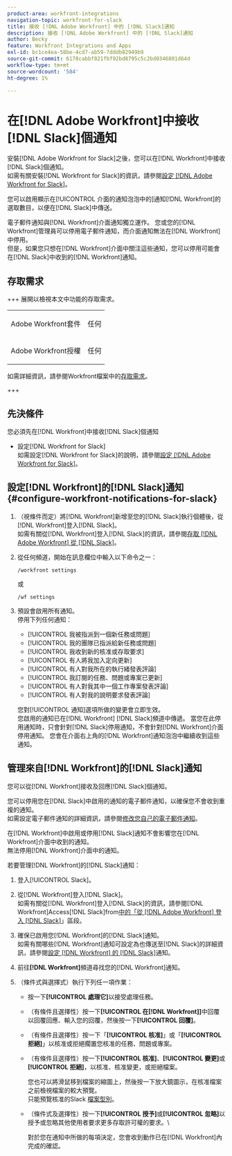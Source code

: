 ```yaml
---
product-area: workfront-integrations
navigation-topic: workfront-for-slack
title: 接收 [!DNL Adobe Workfront] 中的 [!DNL Slack]通知
description: 接收 [!DNL Adobe Workfront] 中的 [!DNL Slack]通知
author: Becky
feature: Workfront Integrations and Apps
exl-id: bc1ce4ea-58be-4cd7-ab59-7dddb82949b9
source-git-commit: 6178cabbf021fbf92bd8795c5c2bd0346801d64d
workflow-type: tm+mt
source-wordcount: '584'
ht-degree: 1%

---
```


# 在[!DNL Adobe Workfront]中接收[!DNL Slack]個通知

<!--
<p data-mc-conditions="QuicksilverOrClassic.Draft mode">(NOTE: Alina: *** Linked to Accessing Workfront from Slack.***Some of this information is duplicating in Accessing Workfront from Slack (also screen shots))</p>
-->

安裝[!DNL Adobe Workfront for Slack]之後，您可以在[!DNL Workfront]中接收[!DNL Slack]個通知。\
如需有關安裝[!DNL Workfront for Slack]的資訊，請參閱[設定 [!DNL Adobe Workfront for Slack]](../../workfront-integrations-and-apps/using-workfront-with-slack/configure-workfront-for-slack.md)。

您可以啟用顯示在[!UICONTROL 介面的通知泡泡中的]通知[!DNL Workfront]的選取數目，以便在[!DNL Slack]中傳送。

電子郵件通知與[!DNL Workfront]介面通知獨立運作。 您或您的[!DNL Workfront]管理員可以停用電子郵件通知，而介面通知無法在[!DNL Workfront]中停用。\
但是，如果您只想在[!DNL Workfront]介面中關注這些通知，您可以停用可能會在[!DNL Slack]中收到的[!DNL Workfront]通知。

## 存取需求

+++ 展開以檢視本文中功能的存取需求。

<table style="table-layout:auto"> 
 <col> 
 <col> 
 <tbody> 
  <tr> 
   <td role="rowheader">Adobe Workfront套件</td> 
   <td> <p>任何</p> </td> 
  </tr> 
  <tr> 
   <td role="rowheader">Adobe Workfront授權</td> 
   <td> <p>任何</p>
  </tr> 
 </tbody> 
</table>

如需詳細資訊，請參閱Workfront檔案中的[存取需求](/help/quicksilver/administration-and-setup/add-users/access-levels-and-object-permissions/access-level-requirements-in-documentation.md)。

+++

## 先決條件

您必須先在[!DNL Workfront]中接收[!DNL Slack]個通知

* 設定[!DNL Workfront for Slack]\
   如需設定[!DNL Workfront for Slack]的說明，請參閱[設定 [!DNL Adobe Workfront for Slack]](../../workfront-integrations-and-apps/using-workfront-with-slack/configure-workfront-for-slack.md)。

## 設定[!DNL Workfront]的[!DNL Slack]通知 {#configure-workfront-notifications-for-slack}

1. （視條件而定）將[!DNL Workfront]新增至您的[!DNL Slack]執行個體後，從[!DNL Workfront]登入[!DNL Slack]。\
   如需有關從[!DNL Workfront]登入[!DNL Slack]的資訊，請參閱[存取 [!DNL Adobe Workfront] 從 [!DNL Slack]](../../workfront-integrations-and-apps/using-workfront-with-slack/access-workfront-from-slack.md)。

1. 從任何頻道，開始在訊息欄位中輸入以下命令之一：

   `/workfront settings`

   或

   `/wf settings`

1. 預設會啟用所有通知。\
   停用下列任何通知：

   * [!UICONTROL 我被指派到一個新任務或問題]
   * [!UICONTROL 我的團隊已指派給新任務或問題]
   * [!UICONTROL 我收到新的核准或存取要求]
   * [!UICONTROL 有人將我加入定向更新]
   * [!UICONTROL 有人對我所在的執行緒發表評論]
   * [!UICONTROL 我訂閱的任務、問題或專案已更新]
   * [!UICONTROL 有人對我其中一個工作專案發表評論]
   * [!UICONTROL 有人對我的說明要求發表評論]

   您對[!UICONTROL 通知]選項所做的變更會立即生效。\
   您啟用的通知已在[!DNL Workfront] [!DNL Slack]頻道中傳遞。 當您在此停用通知時，只會針對[!DNL Slack]停用通知，不會針對[!DNL Workfront]介面停用通知。 您會在介面右上角的[!DNL Workfront]通知泡泡中繼續收到這些通知。

## 管理來自[!DNL Workfront]的[!DNL Slack]通知

您可以從[!DNL Workfront]接收及回應[!DNL Slack]個通知。

您可以停用您在[!DNL Slack]中啟用的通知的電子郵件通知，以確保您不會收到重複的通知。\
如需設定電子郵件通知的詳細資訊，請參閱[修改您自己的電子郵件通知](../../workfront-basics/using-notifications/activate-or-deactivate-your-own-event-notifications.md)。

在[!DNL Workfront]中啟用或停用[!DNL Slack]通知不會影響您在[!DNL Workfront]介面中收到的通知。\
無法停用[!DNL Workfront]介面中的通知。

若要管理[!DNL Workfront]的[!DNL Slack]通知：

1. 登入[!UICONTROL Slack]。
1. 從[!DNL Workfront]登入[!DNL Slack]。\
   如需有關從[!DNL Workfront]登入[!DNL Slack]的資訊，請參閱[!DNL Workfront]Access[!DNL Slack]from[中的「從 [!DNL Adobe Workfront] 登入 [!DNL Slack]](../../workfront-integrations-and-apps/using-workfront-with-slack/access-workfront-from-slack.md)」區段。

1. 確保已啟用您[!DNL Workfront]的[!DNL Slack]通知。\
   如需有關哪些[!DNL Workfront]通知可設定為也傳送至[!DNL Slack]的詳細資訊，請參閱[設定 [!DNL Workfront] 的 [!DNL Slack]](#configure-workfront-notifications-for-slack-configure-workfront-notifications-for-slack)通知。

1. 前往&#x200B;**[!DNL Workfront]**&#x200B;頻道尋找您的[!DNL Workfront]通知。
1. （條件式與選擇式）執行下列任一項作業：

   * 按一下&#x200B;**[!UICONTROL 處理它]**&#x200B;以接受處理任務。

   * （有條件且選擇性）按一下&#x200B;**[!UICONTROL 在[!DNL Workfront]]**&#x200B;中回覆以回覆回應、輸入您的回覆，然後按一下&#x200B;**[!UICONTROL 回覆]**。

   * （有條件且選擇性）按一下「**[!UICONTROL 核准]**」或「**[!UICONTROL 拒絕]**」以核准或拒絕擱置您核准的任務、問題或專案。

   * （有條件且選擇性）按一下&#x200B;**[!UICONTROL 核准]**、**[!UICONTROL 變更]**&#x200B;或&#x200B;**[!UICONTROL 拒絕]**，以核准、核准變更，或拒絕檔案。

     您也可以將滑鼠移到檔案的縮圖上，然後按一下放大鏡圖示，在核准檔案之前檢視檔案的較大預覽。\
      只能預覽核准的Slack [檔案型別](https://api.slack.com/types/file)。

   * （條件式及選擇性）按一下&#x200B;**[!UICONTROL 授予]**&#x200B;或&#x200B;**[!UICONTROL 忽略]**&#x200B;以授予或忽略其他使用者要求更多存取許可權的要求。\

     對於您在通知中所做的每項決定，您會收到動作已在[!DNL Workfront]內完成的確認。
